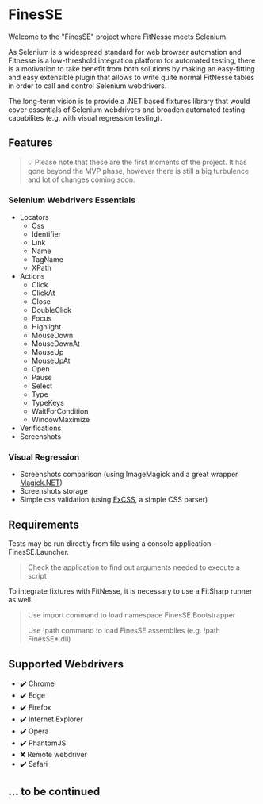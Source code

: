# FinesSE

Welcome to the "FinesSE" project where FitNesse meets Selenium. 

As Selenium is a widespread standard for web browser automation and Fitnesse is a low-threshold integration platform for automated testing, there is a motivation to take benefit from both solutions by making an easy-fitting and easy extensible plugin that allows to write quite normal FitNesse tables in order to call and control Selenium webdrivers. 

The long-term vision is to provide a .NET based fixtures library that would cover essentials of Selenium webdrivers and broaden automated testing capabilites (e.g. with visual regression testing). 

## Features

> :bulb: Please note that these are the first moments of the project. It has gone beyond the MVP phase, however there is still a big turbulence and lot of changes coming soon. 

### Selenium Webdrivers Essentials
- Locators
  * Css
  * Identifier
  * Link
  * Name
  * TagName
  * XPath
- Actions
  * Click
  * ClickAt
  * Close
  * DoubleClick
  * Focus
  * Highlight
  * MouseDown
  * MouseDownAt
  * MouseUp
  * MouseUpAt
  * Open
  * Pause
  * Select
  * Type
  * TypeKeys
  * WaitForCondition
  * WindowMaximize
- Verifications
- Screenshots

### Visual Regression
- Screenshots comparison (using ImageMagick and a great wrapper [Magick.NET](https://github.com/dlemstra/Magick.NET))
- Screenshots storage
- Simple css validation (using [ExCSS](https://github.com/TylerBrinks/ExCSS), a simple CSS parser)

## Requirements

Tests may be run directly from file using a console application - FinesSE.Launcher. 
> Check the application to find out arguments needed to execute a script

To integrate fixtures with FitNesse, it is necessary to use a FitSharp runner as well. 
> Use import command to load namespace FinesSE.Bootstrapper
>
> Use !path command to load FinesSE assemblies (e.g. !path FinesSE\*.dll)

## Supported Webdrivers

- ✔️ Chrome
- ✔️ Edge
- ✔️ Firefox
- ✔️ Internet Explorer
- ✔️ Opera
- ✔️ PhantomJS
- ❌ Remote webdriver
- ✔️ Safari

## ... to be continued
